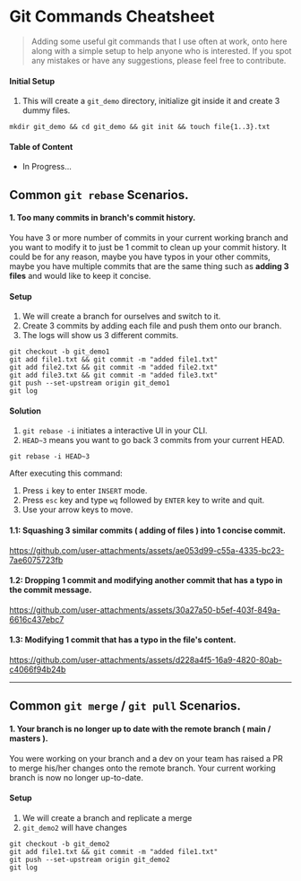 # Git Commands Cheatsheet
> Adding some useful git commands that I use often at work, onto here along with a simple setup to help anyone who is interested. If you spot any mistakes or have any suggestions, please feel free to contribute. 

#### Initial Setup
1. This will create a ```git_demo``` directory, initialize git inside it and create 3 dummy files.
```shell
mkdir git_demo && cd git_demo && git init && touch file{1..3}.txt
```

#### Table of Content
- In Progress...

## Common `git rebase` Scenarios.

#### 1. Too many commits in branch's commit history.
You have 3 or more number of commits in your current working branch and you want to modify it to just be 1 commit to clean up your commit history. It could be for any reason, maybe you have typos in your other commits, maybe you have multiple commits that are the same thing such as **adding 3 files** and would like to keep it concise.

#### Setup
1. We will create a branch for ourselves and switch to it.
2. Create 3 commits by adding each file and push them onto our branch.
3. The logs will show us 3 different commits.
```shell
git checkout -b git_demo1
git add file1.txt && git commit -m "added file1.txt"
git add file2.txt && git commit -m "added file2.txt"
git add file3.txt && git commit -m "added file3.txt"
git push --set-upstream origin git_demo1
git log
```

#### Solution
1. ```git rebase -i``` initiates a interactive UI in your CLI.
2. ```HEAD~3``` means you want to go back 3 commits from your current HEAD.
```shell
git rebase -i HEAD~3
```
After executing this command:
1. Press `i` key to enter `INSERT` mode.
2. Press `esc` key and type `wq` followed by `ENTER` key to write and quit.
3. Use your arrow keys to move.

#### 1.1: Squashing 3 similar commits ( adding of files ) into 1 concise commit.

https://github.com/user-attachments/assets/ae053d99-c55a-4335-bc23-7ae6075723fb

#### 1.2: Dropping 1 commit and modifying another commit that has a typo in the commit message.

https://github.com/user-attachments/assets/30a27a50-b5ef-403f-849a-6616c437ebc7

#### 1.3: Modifying 1 commit that has a typo in the file's content. 

https://github.com/user-attachments/assets/d228a4f5-16a9-4820-80ab-c4066f94b24b

____

## Common `git merge` / `git pull` Scenarios.

#### 1. Your branch is no longer up to date with the remote branch ( main / masters ).
You were working on your branch and a dev on your team has raised a PR to merge his/her changes onto the remote branch. Your current working branch is now no longer up-to-date. 

#### Setup
1. We will create a branch and replicate a merge 
2. `git_demo2` will have changes
```shell
git checkout -b git_demo2
git add file1.txt && git commit -m "added file1.txt"
git push --set-upstream origin git_demo2
git log
```
